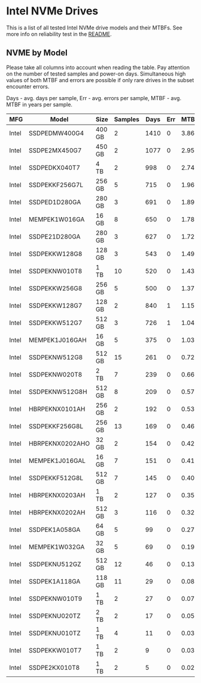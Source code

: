 Intel NVMe Drives
=================

This is a list of all tested Intel NVMe drive models and their MTBFs. See more
info on reliability test in the [README](https://github.com/bsdhw/SMART).

NVME by Model
------------

Please take all columns into account when reading the table. Pay attention on the
number of tested samples and power-on days. Simultaneous high values of both MTBF
and errors are possible if only rare drives in the subset encounter errors.

Days - avg. days per sample,
Err  - avg. errors per sample,
MTBF - avg. MTBF in years per sample.

| MFG       | Model              | Size   | Samples | Days  | Err   | MTBF |
|-----------|--------------------|--------|---------|-------|-------|------|
| Intel     | SSDPEDMW400G4      | 400 GB | 2       | 1410  | 0     | 3.86   |
| Intel     | SSDPE2MX450G7      | 450 GB | 2       | 1077  | 0     | 2.95   |
| Intel     | SSDPEDKX040T7      | 4 TB   | 2       | 998   | 0     | 2.74   |
| Intel     | SSDPEKKF256G7L     | 256 GB | 5       | 715   | 0     | 1.96   |
| Intel     | SSDPED1D280GA      | 280 GB | 3       | 691   | 0     | 1.89   |
| Intel     | MEMPEK1W016GA      | 16 GB  | 8       | 650   | 0     | 1.78   |
| Intel     | SSDPE21D280GA      | 280 GB | 3       | 627   | 0     | 1.72   |
| Intel     | SSDPEKKW128G8      | 128 GB | 3       | 543   | 0     | 1.49   |
| Intel     | SSDPEKNW010T8      | 1 TB   | 10      | 520   | 0     | 1.43   |
| Intel     | SSDPEKKW256G8      | 256 GB | 5       | 500   | 0     | 1.37   |
| Intel     | SSDPEKKW128G7      | 128 GB | 2       | 840   | 1     | 1.15   |
| Intel     | SSDPEKKW512G7      | 512 GB | 3       | 726   | 1     | 1.04   |
| Intel     | MEMPEK1J016GAH     | 16 GB  | 5       | 375   | 0     | 1.03   |
| Intel     | SSDPEKNW512G8      | 512 GB | 15      | 261   | 0     | 0.72   |
| Intel     | SSDPEKNW020T8      | 2 TB   | 7       | 239   | 0     | 0.66   |
| Intel     | SSDPEKNW512G8H     | 512 GB | 8       | 209   | 0     | 0.57   |
| Intel     | HBRPEKNX0101AH     | 256 GB | 2       | 192   | 0     | 0.53   |
| Intel     | SSDPEKKF256G8L     | 256 GB | 13      | 169   | 0     | 0.46   |
| Intel     | HBRPEKNX0202AHO    | 32 GB  | 2       | 154   | 0     | 0.42   |
| Intel     | MEMPEK1J016GAL     | 16 GB  | 7       | 151   | 0     | 0.41   |
| Intel     | SSDPEKKF512G8L     | 512 GB | 7       | 145   | 0     | 0.40   |
| Intel     | HBRPEKNX0203AH     | 1 TB   | 2       | 127   | 0     | 0.35   |
| Intel     | HBRPEKNX0202AH     | 512 GB | 3       | 116   | 0     | 0.32   |
| Intel     | SSDPEK1A058GA      | 64 GB  | 5       | 99    | 0     | 0.27   |
| Intel     | MEMPEK1W032GA      | 32 GB  | 5       | 69    | 0     | 0.19   |
| Intel     | SSDPEKNU512GZ      | 512 GB | 12      | 46    | 0     | 0.13   |
| Intel     | SSDPEK1A118GA      | 118 GB | 11      | 29    | 0     | 0.08   |
| Intel     | SSDPEKNW010T9      | 1 TB   | 2       | 27    | 0     | 0.07   |
| Intel     | SSDPEKNU020TZ      | 2 TB   | 2       | 17    | 0     | 0.05   |
| Intel     | SSDPEKNU010TZ      | 1 TB   | 4       | 11    | 0     | 0.03   |
| Intel     | SSDPEKKW010T7      | 1 TB   | 2       | 9     | 0     | 0.03   |
| Intel     | SSDPE2KX010T8      | 1 TB   | 2       | 5     | 0     | 0.02   |
